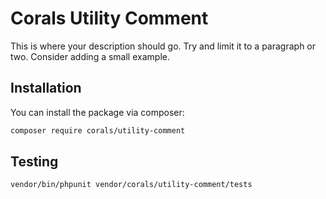 # Corals Utility Comment

This is where your description should go. Try and limit it to a paragraph or two. Consider adding a small example.

## Installation

You can install the package via composer:

```bash
composer require corals/utility-comment
```

## Testing

```bash
vendor/bin/phpunit vendor/corals/utility-comment/tests 
```
